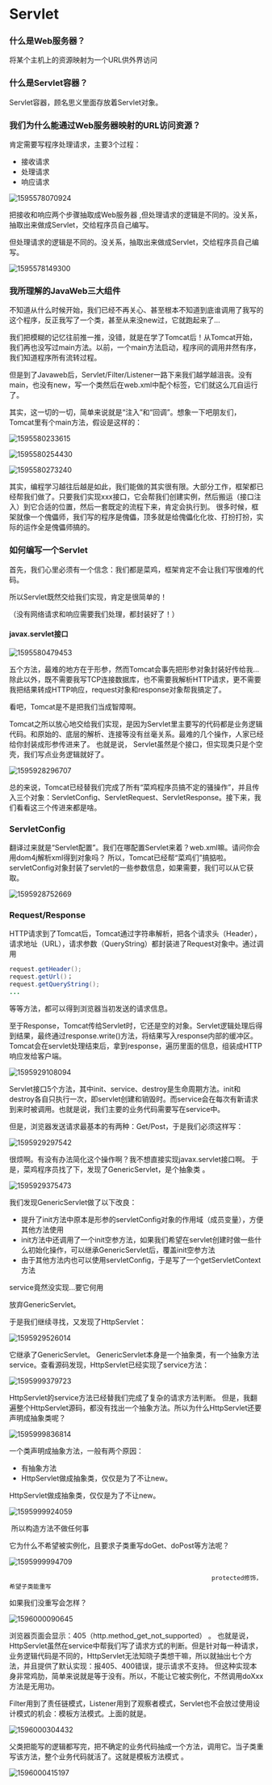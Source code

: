 # Servlet

###  什么是Web服务器？ 

 将某个主机上的资源映射为一个URL供外界访问 

###  什么是Servlet容器？ 

 Servlet容器，顾名思义里面存放着Servlet对象。 

###  我们为什么能通过Web服务器映射的URL访问资源？ 

肯定需要写程序处理请求，主要3个过程：

- 接收请求
- 处理请求
- 响应请求

![1595578070924](Servlet.assets\1595578070924.png)

 把接收和响应两个步骤抽取成Web服务器 ,但处理请求的逻辑是不同的。没关系，抽取出来做成Servlet，交给程序员自己编写。

 但处理请求的逻辑是不同的。没关系，抽取出来做成Servlet，交给程序员自己编写。 

![1595578149300](Servlet.assets\1595578149300.png)

### 我所理解的JavaWeb三大组件

 不知道从什么时候开始，我们已经不再关心、甚至根本不知道到底谁调用了我写的这个程序，反正我写了一个类，甚至从来没new过，它就跑起来了... 

 我们把模糊的记忆往前推一推，没错，就是在学了Tomcat后！从Tomcat开始，我们再也没写过main方法。以前，一个main方法启动，程序间的调用井然有序，我们知道程序所有流转过程。 

 但是到了Javaweb后，Servlet/Filter/Listener一路下来我们越学越沮丧。没有main，也没有new，写一个类然后在web.xml中配个标签，它们就这么兀自运行了。 

 其实，这一切的一切，简单来说就是“注入”和“回调”。想象一下吧朋友们，Tomcat里有个main方法，假设是这样的： 

![1595580233615](Servlet.assets\1595580233615.png)

![1595580254430](Servlet.assets\1595580254430.png)

![1595580273240](Servlet.assets\1595580273240.png)

 其实，编程学习越往后越是如此，我们能做的其实很有限。大部分工作，框架都已经帮我们做了。只要我们实现xxx接口，它会帮我们创建实例，然后搬运（接口注入）到它合适的位置，然后一套既定的流程下来，肯定会执行到。  很多时候，框架就像一个傀儡师，我们写的程序是傀儡，顶多就是给傀儡化化妆、打扮打扮，实际的运作全是傀儡师搞的。 

###  如何编写一个Servlet 

 首先，我们心里必须有一个信念：我们都是菜鸡，框架肯定不会让我们写很难的代码。 

 所以Servlet既然交给我们实现，肯定是很简单的！ 

 （没有网络请求和响应需要我们处理，都封装好了！） 

####  javax.servlet接口 

![1595580479453](Servlet.assets\1595580479453.png)

 五个方法，最难的地方在于形参，然而Tomcat会事先把形参对象封装好传给我...除此以外，既不需要我写TCP连接数据库，也不需要我解析HTTP请求，更不需要我把结果转成HTTP响应，request对象和response对象帮我搞定了。 

 看吧，Tomcat是不是把我们当成智障啊。 

 Tomcat之所以放心地交给我们实现，是因为Servlet里主要写的代码都是业务逻辑代码。和原始的、底层的解析、连接等没有丝毫关系。最难的几个操作，人家已经给你封装成形参传进来了。  也就是说，  Servlet虽然是个接口，但实现类只是个空壳，我们写点业务逻辑就好了。 

![1595928296707](Servlet.assets\1595928296707.png)

 总的来说，Tomcat已经替我们完成了所有“菜鸡程序员搞不定的骚操作”，并且传入三个对象：ServletConfig、ServletRequest、ServletResponse。接下来，我们看看这三个传进来都是啥。 

###  ServletConfig 

 翻译过来就是“Servlet配置”。我们在哪配置Servlet来着？web.xml嘛。请问你会用dom4j解析xml得到对象吗？  所以，Tomcat已经帮“菜鸡们”搞掂啦。servletConfig对象封装了servlet的一些参数信息，如果需要，我们可以从它获取。 

![1595928752669](Servlet.assets\1595928752669.png)

###  Request/Response 

 HTTP请求到了Tomcat后，Tomcat通过字符串解析，把各个请求头（Header），请求地址（URL），请求参数（QueryString）都封装进了Request对象中。通过调用 

```java
request.getHeader();
request.getUrl()；
request.getQueryString();
...
```

 等等方法，都可以得到浏览器当初发送的请求信息。 

 至于Response，Tomcat传给Servlet时，它还是空的对象。Servlet逻辑处理后得到结果，最终通过response.write()方法，将结果写入response内部的缓冲区。Tomcat会在servlet处理结束后，拿到response，遍历里面的信息，组装成HTTP响应发给客户端。 

![1595929108094](Servlet.assets\1595929108094.png)

 Servlet接口5个方法，其中init、service、destroy是生命周期方法。init和destroy各自只执行一次，即servlet创建和销毁时。而service会在每次有新请求到来时被调用。也就是说，我们主要的业务代码需要写在service中。 

 但是，浏览器发送请求最基本的有两种：Get/Post，于是我们必须这样写： 

![1595929297542](Servlet.assets\1595929297542.png)

 很烦啊。有没有办法简化这个操作啊？我不想直接实现javax.servlet接口啊。  于是，菜鸡程序员找了下，发现了GenericServlet，是个抽象类 。

![1595929375473](Servlet.assets\1595929375473.png)

 我们发现GenericServlet做了以下改良： 

-  提升了init方法中原本是形参的servletConfig对象的作用域（成员变量），方便其他方法使用 
-  init方法中还调用了一个init空参方法，如果我们希望在servlet创建时做一些什么初始化操作，可以继承GenericServlet后，覆盖init空参方法 
-  由于其他方法内也可以使用servletConfig，于是写了一个getServletContext方法 

 service竟然没实现...要它何用 

 放弃GenericServlet。 

 于是我们继续寻找，又发现了HttpServlet： 

![1595929526014](Servlet.assets\1595929526014.png)

 它继承了GenericServlet。  GenericServlet本身是一个抽象类，有一个抽象方法service。查看源码发现，HttpServlet已经实现了service方法： 

![1595999379723](Servlet.assets/1595999379723.png)

HttpServlet的service方法已经替我们完成了复杂的请求方法判断。  但是，我翻遍整个HttpServlet源码，都没有找出一个抽象方法。所以为什么HttpServlet还要声明成抽象类呢？ 

![1595999836814](Servlet.assets/1595999836814.png)

 一个类声明成抽象方法，一般有两个原因：  

- 有抽象方法 
- HttpServlet做成抽象类，仅仅是为了不让new。 

 HttpServlet做成抽象类，仅仅是为了不让new。 

![1595999924059](Servlet.assets/1595999924059.png)

​																  所以构造方法不做任何事 

它为什么不希望被实例化，且要求子类重写doGet、doPost等方法呢？ 

![1595999994709](Servlet.assets/1595999994709.png)

 															protected修饰，希望子类能重写 

 如果我们没重写会怎样？ 

![1596000090645](Servlet.assets/1596000090645.png)

 浏览器页面会显示：405（http.method_get_not_supported） 。 也就是说，HttpServlet虽然在service中帮我们写了请求方式的判断。但是针对每一种请求，业务逻辑代码是不同的，HttpServlet无法知晓子类想干嘛，所以就抽出七个方法，并且提供了默认实现：报405、400错误，提示请求不支持。  但这种实现本身非常鸡肋，简单来说就是等于没有。所以，不能让它被实例化，不然调用doXxx方法是无用功。 

 Filter用到了责任链模式，Listener用到了观察者模式，Servlet也不会放过使用设计模式的机会：模板方法模式。上面的就是。 

![1596000304432](Servlet.assets/1596000304432.png)

 父类把能写的逻辑都写完，把不确定的业务代码抽成一个方法，调用它。当子类重写该方法，整个业务代码就活了。这就是模板方法模式 。

![1596000415197](Servlet.assets/1596000415197.png)